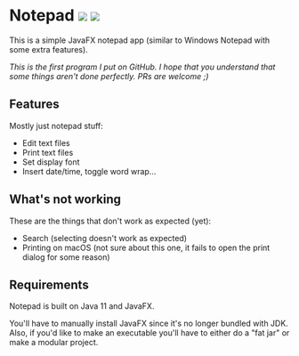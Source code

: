 # Notepad ![][licenseBadge] ![][versionBadge]

This is a simple JavaFX notepad app (similar to Windows Notepad with some extra features).

*This is the first program I put on GitHub.*
*I hope that you understand that some things aren't done perfectly.*
*PRs are welcome ;)*

## Features

Mostly just notepad stuff:

- Edit text files
- Print text files
- Set display font
- Insert date/time, toggle word wrap...

## What's not working

These are the things that don't work as expected (yet):

- Search (selecting doesn't work as expected)
- Printing on macOS (not sure about this one, it fails to open the print dialog for some reason)

## Requirements

Notepad is built on Java 11 and JavaFX.

You'll have to manually install JavaFX since it's no longer bundled with JDK.
Also, if you'd like to make an executable you'll have to either do a "fat jar" or make a modular project.

[licenseBadge]: https://img.shields.io/badge/license-MIT-blue.svg
[versionBadge]: https://img.shields.io/badge/version-0.2-brightgreen.svg